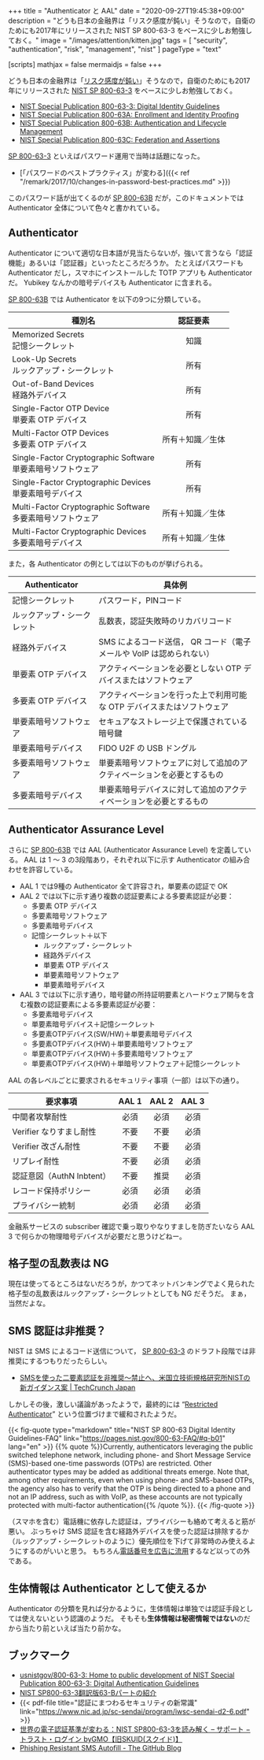 +++
title = "Authenticator と AAL"
date =  "2020-09-27T19:45:38+09:00"
description = "どうも日本の金融界は「リスク感度が鈍い」そうなので，自衛のためにも2017年にリリースされた NIST SP 800-63-3 をベースに少しお勉強しておく。"
image = "/images/attention/kitten.jpg"
tags = [ "security", "authentication", "risk", "management", "nist" ]
pageType = "text"

[scripts]
  mathjax = false
  mermaidjs = false
+++

どうも日本の金融界は「[リスク感度が鈍い](https://japan.cnet.com/article/35160001/ "ゆうちょ池田社長「リスク感度が鈍かった」--被害は約6000万円に拡大、2017年から発生 - CNET Japan")」そうなので，自衛のためにも2017年にリリースされた [NIST SP 800-63-3][SP 800-63-3] をベースに少しお勉強しておく。

- [NIST Special Publication 800-63-3: Digital Identity Guidelines](https://pages.nist.gov/800-63-3/sp800-63-3.html)
- [NIST Special Publication 800-63A: Enrollment and Identity Proofing](https://pages.nist.gov/800-63-3/sp800-63a.html)
- [NIST Special Publication 800-63B: Authentication and Lifecycle Management](https://pages.nist.gov/800-63-3/sp800-63b.html)
- [NIST Special Publication 800-63C: Federation and Assertions](https://pages.nist.gov/800-63-3/sp800-63c.html)

[SP 800-63-3] といえばパスワード運用で当時は話題になった。

- [「パスワードのベストプラクティス」が変わる]({{< ref "/remark/2017/10/changes-in-password-best-practices.md" >}})

このパスワード話が出てくるのが [SP 800-63B] だが，このドキュメントでは Authenticator 全体について色々と書かれている。

## Authenticator

Authenticator について適切な日本語が見当たらないが，強いて言うなら「認証機能」あるいは「認証器」といったところだろうか。
たとえばパスワードも Authenticator だし，スマホにインストールした TOTP アプリも Authenticator だ。
Yubikey なんかの暗号デバイスも Authenticator に含まれる。

[SP 800-63B] では Authenticator を以下の9つに分類している。

| 種別名                                                         |     認証要素     |
| -------------------------------------------------------------- |:----------------:|
| Memorized Secrets<br>記憶シークレット                          |       知識       |
| Look-Up Secrets<br>ルックアップ・シークレット                  |       所有       |
| Out-of-Band Devices<br>経路外デバイス                          |       所有       |
| Single-Factor OTP Device<br>単要素 OTP デバイス                |       所有       |
| Multi-Factor OTP Devices<br>多要素 OTP デバイス                | 所有＋知識／生体 |
| Single-Factor Cryptographic Software<br>単要素暗号ソフトウェア |       所有       |
| Single-Factor Cryptographic Devices<br>単要素暗号デバイス      |       所有       |
| Multi-Factor Cryptographic Software<br>多要素暗号ソフトウェア  | 所有＋知識／生体 |
| Multi-Factor Cryptographic Devices<br>多要素暗号デバイス       | 所有＋知識／生体 |

また，各 Authenticator の例としては以下のものが挙げられる。

| Authenticator              | 具体例                                                                      |
| -------------------------- | ----------------------------------------------------------------------- |
| 記憶シークレット           | パスワード，PINコード                                                   |
| ルックアップ・シークレット | 乱数表，認証失敗時のリカバリコード                                                  |
| 経路外デバイス             | SMS によるコード送信， QR コード（電子メールや VoIP は認められない）    |
| 単要素 OTP デバイス        | アクティベーションを必要としない OTP デバイスまたはソフトウェア         |
| 多要素 OTP デバイス        | アクティベーションを行った上で利用可能な OTP デバイスまたはソフトウェア |
| 単要素暗号ソフトウェア     | セキュアなストレージ上で保護されている暗号鍵                            |
| 単要素暗号デバイス         | FIDO U2F の USB ドングル                                                |
| 多要素暗号ソフトウェア     | 単要素暗号ソフトウェアに対して追加のアクティベーションを必要とするもの  |
| 多要素暗号デバイス         | 単要素暗号デバイスに対して追加のアクティベーションを必要とするもの      |

## Authenticator Assurance Level

さらに [SP 800-63B] では AAL (Authenticator Assurance Level) を定義している。
AAL は 1 〜 3 の3段階あり，それぞれ以下に示す  Authenticator の組み合わせを許容している。

- AAL 1 では9種の Authenticator 全て許容され，単要素の認証で OK
- AAL 2 では以下に示す通り複数の認証要素による多要素認証が必要：
    - 多要素 OTP デバイス
    - 多要素暗号ソフトウェア
    - 多要素暗号デバイス
    - 記憶シークレット＋以下
        - ルックアップ・シークレット
        - 経路外デバイス
        - 単要素 OTP デバイス
        - 単要素暗号ソフトウェア
        - 単要素暗号デバイス
- AAL 3 では以下に示す通り，暗号鍵の所持証明要素とハードウェア関与を含む複数の認証要素による多要素認証が必要：
    - 多要素暗号デバイス
    - 単要素暗号デバイス＋記憶シークレット
    - 多要素OTPデバイス(SW/HW)＋単要素暗号デバイス
    - 多要素OTPデバイス(HW)＋単要素暗号ソフトウェア
    - 単要素OTPデバイス(HW)＋多要素暗号ソフトウェア
    - 単要素OTPデバイス(HW)＋単暗号ソフトウェア＋記憶シークレット

AAL の各レベルごとに要求されるセキュリティ事項（一部）は以下の通り。

| 要求事項                  | AAL 1 | AAL 2 | AAL 3 |
| ------------------------- |:-----:|:-----:|:-----:|
| 中間者攻撃耐性            | 必須  | 必須  | 必須  |
| Verifier なりすまし耐性   | 不要  | 不要  | 必須  |
| Verifier 改ざん耐性       | 不要  | 不要  | 必須  |
| リプレイ耐性              | 不要  | 必須  | 必須  |
| 認証意図（AuthN Inbtent） | 不要  | 推奨  | 必須  |
| レコード保持ポリシー      | 必須  | 必須  | 必須  |
| プライバシー統制          | 必須  | 必須  | 必須  |

金融系サービスの subscriber 確認で乗っ取りやなりすましを防ぎたいなら AAL 3 で何らかの物理暗号デバイスが必要だと思うけどねー。

## 格子型の乱数表は NG

現在は使ってるところはないだろうが，かつてネットバンキングでよく見られた格子型の乱数表はルックアップ・シークレットとしても NG だそうだ。
まぁ，当然だよな。

## SMS 認証は非推奨？

NIST は SMS によるコード送信について， [SP 800-63-3] のドラフト段階では非推奨にするつもりだったらしい。

- [SMSを使った二要素認証を非推奨〜禁止へ、米国立技術規格研究所NISTの新ガイダンス案 | TechCrunch Japan](http://jp.techcrunch.com/2016/07/26/20160725nist-declares-the-age-of-sms-based-2-factor-authentication-over/)

しかしその後，激しい議論があったようで，最終的には “[Restricted Authenticator](https://pages.nist.gov/800-63-3/sp800-63b.html#restricted)” という位置づけまで緩和されたようだ。

{{< fig-quote type="markdown" title="NIST SP 800-63 Digital Identity Guidelines-FAQ" link="https://pages.nist.gov/800-63-FAQ/#q-b01" lang="en" >}}
{{% quote %}}Currently, authenticators leveraging the public switched telephone network, including phone- and Short Message Service (SMS)-based one-time passwords (OTPs) are restricted. Other authenticator types may be added as additional threats emerge. Note that, among other requirements, even when using phone- and SMS-based OTPs, the agency also has to verify that the OTP is being directed to a phone and not an IP address, such as with VoIP, as these accounts are not typically protected with multi-factor authentication{{% /quote %}}.
{{< /fig-quote >}}

（スマホを含む）電話機に依存した認証は，プライバシーも絡めて考えると筋が悪い。
ぶっちゃけ SMS 認証を含む経路外デバイスを使った認証は排除するか（ルックアップ・シークレットのように）優先順位を下げて非常時のみ使えるようにするのがいいと思う。
もちろん[電話番号を広告に流用](https://japan.cnet.com/article/35159898/ "Twitterに集団訴訟--電話番号がターゲティング広告に不正利用された可能性 - CNET Japan")するなど以っての外である。

## 生体情報は Authenticator として使えるか

Authenticator の分類を見れば分かるように，生体情報は単独では認証手段としては使えないという認識のようだ。
そもそも**生体情報は秘密情報ではない**のだから当たり前といえば当たり前かな。




## ブックマーク

- [usnistgov/800-63-3: Home to public development of NIST Special Publication 800-63-3: Digital Authentication Guidelines](https://github.com/usnistgov/800-63-3)
- [NIST SP800-63-3翻訳版63-Bパートの紹介](https://www.slideshare.net/kthrtty/20171027-nist-sp80063bkthrtty-81333156)
- {{< pdf-file title="認証にまつわるセキュリティの新常識" link="https://www.nic.ad.jp/sc-sendai/program/iwsc-sendai-d2-6.pdf" >}}
- [世界の電子認証基準が変わる：NIST SP800-63-3を読み解く – サポート − トラスト・ログイン byGMO【旧SKUID(スクイド)】](https://support.trustlogin.com/hc/ja/articles/115004031154-%E4%B8%96%E7%95%8C%E3%81%AE%E9%9B%BB%E5%AD%90%E8%AA%8D%E8%A8%BC%E5%9F%BA%E6%BA%96%E3%81%8C%E5%A4%89%E3%82%8F%E3%82%8B-NIST-SP800-63-3%E3%82%92%E8%AA%AD%E3%81%BF%E8%A7%A3%E3%81%8F)
- [Phishing Resistant SMS Autofill - The GitHub Blog](https://github.blog/2020-09-25-phishing-resistant-sms-autofill/)

[SP 800-63-3]: https://pages.nist.gov/800-63-3/ "NIST SP 800-63 Digital Identity Guidelines"
[SP 800-63B]: https://pages.nist.gov/800-63-3/sp800-63b.html "[NIST Special Publication 800-63B: Authentication and Lifecycle Management"
<!-- eof -->
